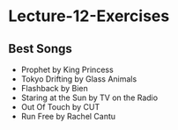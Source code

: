 # Lecture-12-Exercises

## Best Songs

- Prophet by King Princess
- Tokyo Drifting by Glass Animals
- Flashback by Bien
- Staring at the Sun by TV on the Radio
- Out Of Touch by CUT
- Run Free by Rachel Cantu
